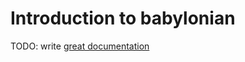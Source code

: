 # Introduction to babylonian

TODO: write [great documentation](http://jacobian.org/writing/what-to-write/)
